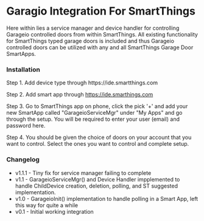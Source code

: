 <h1>Garagio Integration For SmartThings</h1>
Here within lies a service manager and device handler for controlling Garageio controlled doors from within SmartThings.  All existing functionality for SmartThings typed garage doors is included and thus Garageio controlled doors can be utilized with any and all SmartThings Garage Door SmartApps.

<h3>Installation</h3>
Step 1.
Add device type through https://ide.smartthings.com

Step 2. 
Add smart app through https://ide.smarthings.com

Step 3.
Go to SmartThings app on phone, click the pick '+' and add your new SmartApp called "GarageioServiceMgr" under "My Apps" and go through the setup.  You will be required to enter your user (email) and password here.

Step 4.
You should be given the choice of doors on your account that you want to control.  Select the ones you want to control and complete setup.

<h3>Changelog</h3>
<ul>
  <li>v1.1.1 - Tiny fix for service manager failing to complete
  <li>v1.1   - GarageioServiceMgr() and Device Handler impplemented to handle ChildDevice creation, deletion, polling, and ST suggested implementation.</li>
  <li>v1.0   - GarageioInit() implementation to handle polling in a Smart App, left this way for quite a while</li>
  <li>v0.1   - Initial working integration</li>
</ul>
		
